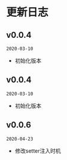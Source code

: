 # 更新日志

## v0.0.4
`2020-03-10`

- 初始化版本

## v0.0.4
`2020-03-10`

- 初始化版本

## v0.0.6
`2020-04-23`

- 修改setter注入时机
